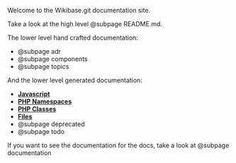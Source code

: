 Welcome to the Wikibase.git documentation site.

Take a look at the high level @subpage README.md.

The lower level hand crafted documentation:
* @subpage adr
* @subpage components
* @subpage topics

And the lower level generated documentation:
* [**Javascript**](https://doc.wikimedia.org/Wikibase/master/js/)
* [**PHP Namespaces**](namespaces.html)
* [**PHP Classes**](annotated.html)
* [**Files**](files.html)
* @subpage deprecated
* @subpage todo

If you want to see the documentation for the docs, take a look at @subpage documentation
